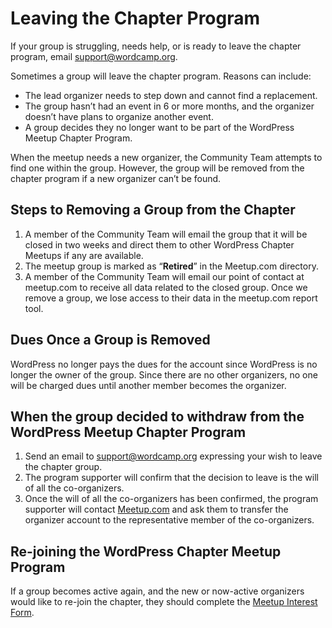 # Leaving the Chapter Program

If your group is struggling, needs help, or is ready to leave the chapter program, email [support@wordcamp.org](mailto:support@wordcamp.org).

Sometimes a group will leave the chapter program. Reasons can include:

*   The lead organizer needs to step down and cannot find a replacement.
*   The group hasn’t had an event in 6 or more months, and the organizer doesn’t have plans to organize another event.
*   A group decides they no longer want to be part of the WordPress Meetup Chapter Program.

When the meetup needs a new organizer, the Community Team attempts to find one within the group. However, the group will be removed from the chapter program if a new organizer can’t be found.

## Steps to Removing a Group from the Chapter

1.  A member of the Community Team will email the group that it will be closed in two weeks and direct them to other WordPress Chapter Meetups if any are available.
2.  The meetup group is marked as “**Retired**” in the Meetup.com directory. 
3.  A member of the Community Team will email our point of contact at meetup.com to receive all data related to the closed group. Once we remove a group, we lose access to their data in the meetup.com report tool.

## Dues Once a Group is Removed

WordPress no longer pays the dues for the account since WordPress is no longer the owner of the group. Since there are no other organizers, no one will be charged dues until another member becomes the organizer. 

## When the group decided to withdraw from the WordPress Meetup Chapter Program

1.  Send an email to [support@wordcamp.org](mailto:support@wordcamp.org) expressing your wish to leave the chapter group.
2.  The program supporter will confirm that the decision to leave is the will of all the co-organizers.
3.  Once the will of all the co-organizers has been confirmed, the program supporter will contact [Meetup.com](http://meetup.com/) and ask them to transfer the organizer account to the representative member of the co-organizers.

## Re-joining the WordPress Chapter Meetup Program

If a group becomes active again, and the new or now-active organizers would like to re-join the chapter, they should complete the [Meetup Interest Form](https://make.wordpress.org/community/handbook/meetup-organizer/getting-started/interest-form/).

<!--
*   [To-do](# "To-do")
-->
